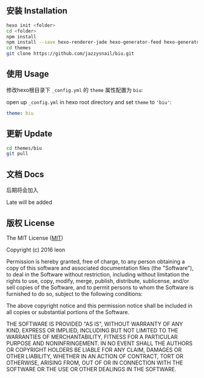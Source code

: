 ##  安装 Installation

``` bash
hexo init <folder>
cd <folder>
npm install
npm install --save hexo-renderer-jade hexo-generator-feed hexo-generator-sitemap hexo-browsersync hexo-generator-archive
cd themes
git clone https://github.com/jazzysnail/biu.git
```

##  使用 Usage
修改hexo根目录下 `_config.yml` 的 `theme` 属性配置为 `biu`:

open up `_config.yml` in hexo root directory and set `theme` to `'biu'`:

``` yaml
theme: biu
```

##  更新 Update

``` bash
cd themes/biu
git pull
```
##  文档 Docs
后期将会加入

Late will be added


##  版权 License

The MIT License ([MIT](https://opensource.org/licenses/MIT))

Copyright (c) 2016 leon

Permission is hereby granted, free of charge, to any person obtaining a copy
of this software and associated documentation files (the "Software"), to deal
in the Software without restriction, including without limitation the rights
to use, copy, modify, merge, publish, distribute, sublicense, and/or sell
copies of the Software, and to permit persons to whom the Software is
furnished to do so, subject to the following conditions:

The above copyright notice and this permission notice shall be included in all
copies or substantial portions of the Software.

THE SOFTWARE IS PROVIDED "AS IS", WITHOUT WARRANTY OF ANY KIND, EXPRESS OR
IMPLIED, INCLUDING BUT NOT LIMITED TO THE WARRANTIES OF MERCHANTABILITY,
FITNESS FOR A PARTICULAR PURPOSE AND NONINFRINGEMENT. IN NO EVENT SHALL THE
AUTHORS OR COPYRIGHT HOLDERS BE LIABLE FOR ANY CLAIM, DAMAGES OR OTHER
LIABILITY, WHETHER IN AN ACTION OF CONTRACT, TORT OR OTHERWISE, ARISING FROM,
OUT OF OR IN CONNECTION WITH THE SOFTWARE OR THE USE OR OTHER DEALINGS IN THE
SOFTWARE.

